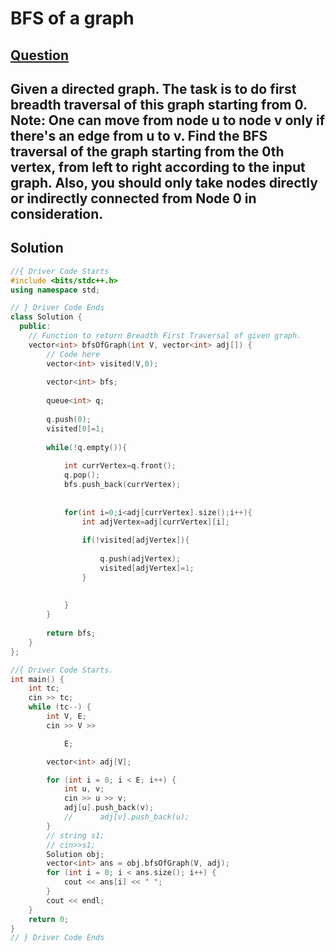 # BFS of a graph

## [Question](https://practice.geeksforgeeks.org/problems/bfs-traversal-of-graph/1)
Given a directed graph. The task is to do first breadth traversal of this graph starting from 0.
Note: One can move from node u to node v only if there's an edge from u to v. 
Find the BFS traversal of the graph starting from the 0th vertex, from left to right according to the input graph.
Also, you should only take nodes directly or indirectly connected from Node 0 in consideration.
---

## Solution

```cpp
//{ Driver Code Starts
#include <bits/stdc++.h>
using namespace std;

// } Driver Code Ends
class Solution {
  public:
    // Function to return Breadth First Traversal of given graph.
    vector<int> bfsOfGraph(int V, vector<int> adj[]) {
        // Code here
        vector<int> visited(V,0);
        
        vector<int> bfs;
        
        queue<int> q;
        
        q.push(0);
        visited[0]=1;
        
        while(!q.empty()){
            
            int currVertex=q.front();
            q.pop();
            bfs.push_back(currVertex);
            
            
            for(int i=0;i<adj[currVertex].size();i++){
                int adjVertex=adj[currVertex][i];
                
                if(!visited[adjVertex]){
                    
                    q.push(adjVertex);
                    visited[adjVertex]=1;
                }
                
                
            }
        }
        
        return bfs;
    }
};

//{ Driver Code Starts.
int main() {
    int tc;
    cin >> tc;
    while (tc--) {
        int V, E;
        cin >> V >>

            E;

        vector<int> adj[V];

        for (int i = 0; i < E; i++) {
            int u, v;
            cin >> u >> v;
            adj[u].push_back(v);
            // 		adj[v].push_back(u);
        }
        // string s1;
        // cin>>s1;
        Solution obj;
        vector<int> ans = obj.bfsOfGraph(V, adj);
        for (int i = 0; i < ans.size(); i++) {
            cout << ans[i] << " ";
        }
        cout << endl;
    }
    return 0;
}
// } Driver Code Ends
